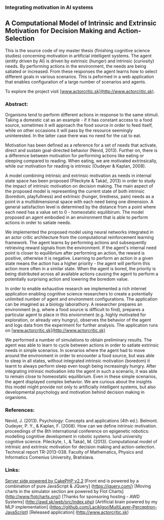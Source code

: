 ### Integrating motivation in AI systems
##  A Computational Model of Intrinsic and Extrinsic Motivation for Decision Making and Action-Selection

This is the source code of my master thesis (finishing cognitive science studies) concerning motivation in artificial intelligent systems. The agent (entity driven by AI) is driven by extrinsic (hunger) and intrinsic (curiosity) needs. By performing actions in the environment, the needs are being satiated or increased. From these responses the agent learns how to select different goals in various scenarios. This is peformed in a web application that enables configuration of a large number of scenarios and agents.

To explore the project visit [www.actorcritic.sk](http://www.actorcritic.sk).

### Abstract:

Organisms tend to perform different actions in response to the same stimuli. Taking a domestic cat as an example - if it has constant access to a food source, sometimes it will approach the food source in order to feed itself, while on other occasions it will pass by the resource seemingly uninterested. In the latter case there was no need for the cat to eat.

Motivation has been defined as a reference for a set of needs that activate, direct and sustain goal-directed behavior (Nevid, 2013). Further on, there is a difference between motivation for performing actions like eating or sleeping compared to reading. When eating, we are motivated extrinsically, while our motivation for reading is intrinsic (Oudeyer & Kaplan, 2008).

A model combining intrinsic and extrinsic motivation as needs in internal state space has been proposed (Pileckyte & Takáč, 2013) in order to study the impact of intrinsic motivation on decision making. The main aspect of the proposed model is representing the current state of both intrinsic (boredom, playfullness) and extrinsic (hunger, tiredness, pain) needs as a point in a multidimensional space with each need being one dimension. A general satisfaction level is determined by the distance from a point where each need has a value set to 0 - homeostatic equilibirum. The model proposed an agent embodied in an environment that is able to perform actions in order to satiate needs. 

We implemented the proposed model using neural networks integrated in an actor critic architecture from the computational reinforcement learning framework. The agent learns by performing actions and subsequently retrieving reward signals from the environment. If the agent's internal need point is closer to equilibrium after performing an action, the reward is positive, otherwise it is negative. Learning to perform an action in a given state means the action has a higher priority - the agent will perform this action more often in a similar state. When the agent is bored, the priority is being distributed across all available actions causing the agent to perform a potentially surprising action and lowering the boredom value. 

In order to enable exhaustive research we implemented a rich internet application enabling cognitive science researchers to create a potentially unlimited number of agent and environment configurations. The application can be imagined as a biology laborathory. A researcher prepares an environment (e.g. where a food source is difficult to find), prepares a particular agent to place in this enviornment (e.g. highly motivated for exploration, or already very hungry), observes the behavior of the agent and logs data from the experiment for further analysis. The application runs on [www.actorcritic.sk](http://www.actorcritic.sk)

We performed a number of simulations to obtain preliminary results. The agent was able to learn to cycle between actions in order to satiate extrinsic needs in simple scenarios. In scenarios where the agent had to move around the environment in order to encounter a food source, but was able to sleep in all states, without integrated intrinsic motivation (boredom) it learnt to always perform sleep even tough being increasingly hungry. After integrating intrinsic motivation into the agent in such a scenario, it was able to remain close to homeostatic equilibrium. Even in these simple scenarios, the agent displayed complex behavior. We are curious about the insights this model might provide not only to artificially intelligent systems, but also developmental psychology and motivation behind decision making in organisms.

### References:
Nevid, J. (2013). Psychology: Concepts and applications (4th ed.). Belmont.
Oudeyer, P. Y., & Kaplan, F. (2008). How can we define intrinsic motivation. proceedings of the 8th international conference on epigenetic robotics: modelling cognitive development in robotic systems. lund university cognitive science.
Pileckyte, I., & Takáč, M. (2013). Computational model of intrinsic and extrinsic motivation for decision making and action-selection. Technical report TR-2013-038. Faculty of Mathematics, Physics and Informatics Comenius University, Bratislava.


### Links:
[Server side powered by CakePHP v2.2](http://cakephp.org/)
[Front end is powered by a combination of pure JavaScript & JQuery] (https://jquery.com/)
[Moving charts in the simulator section are powered by Flot Charts] (http://www.flotcharts.org/)
[Thanks for sponsoring hosting - AWD Systems] (http://awd.sk/web/src/index.php)
[Artificial brain powered by my MLP implementation] (https://github.com/LacikIgor/MultiLayer-Perceptron-JavaScript)
[Released application] (http://www.actorcritic.sk)
